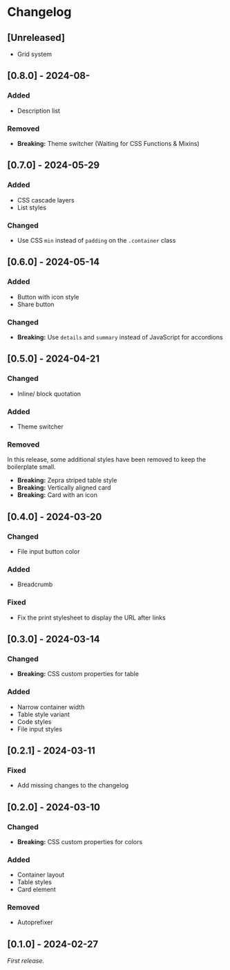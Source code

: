 # Changelog

## [Unreleased]

- Grid system

## [0.8.0] - 2024-08-

### Added

- Description list

### Removed

- **Breaking:** Theme switcher (Waiting for CSS Functions & Mixins)

## [0.7.0] - 2024-05-29

### Added

- CSS cascade layers
- List styles

### Changed

- Use CSS `min` instead of `padding` on the `.container` class

## [0.6.0] - 2024-05-14

### Added

- Button with icon style
- Share button

### Changed

- **Breaking:** Use `details` and `summary` instead of JavaScript for accordions

## [0.5.0] - 2024-04-21

### Changed

- Inline/ block quotation

### Added

- Theme switcher

### Removed

In this release, some additional styles have been removed to keep the boilerplate small.

- **Breaking:** Zepra striped table style
- **Breaking:** Vertically aligned card
- **Breaking:** Card with an icon

## [0.4.0] - 2024-03-20

### Changed

- File input button color

### Added

- Breadcrumb

### Fixed

- Fix the print stylesheet to display the URL after links

## [0.3.0] - 2024-03-14

### Changed

- **Breaking:** CSS custom properties for table

### Added

- Narrow container width
- Table style variant
- Code styles
- File input styles

## [0.2.1] - 2024-03-11

### Fixed

- Add missing changes to the changelog

## [0.2.0] - 2024-03-10

### Changed

- **Breaking:** CSS custom properties for colors

### Added

- Container layout
- Table styles
- Card element

### Removed

- Autoprefixer

## [0.1.0] - 2024-02-27

_First release._
